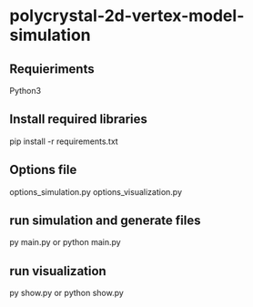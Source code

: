 # polycrystal-2d-vertex-model-simulation

## Requieriments
Python3

## Install required libraries
pip install -r requirements.txt

## Options file
options_simulation.py
options_visualization.py

## run simulation and generate files
py main.py 
or
python main.py

## run visualization
py show.py
or
python show.py
